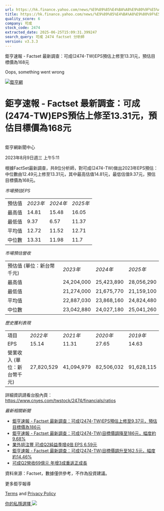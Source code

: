 ```yaml
---
url: https://hk.finance.yahoo.com/news/%E9%89%85%E4%BA%A8%E9%80%9F%E5%A0%B1-factset-%E6%9C%80%E6%96%B0%E8%AA%BF%E6%9F%A5-%E5%8F%AF%E6%88%90-2474-091148811.html
title: https://hk.finance.yahoo.com/news/%E9%89%85%E4%BA%A8%E9%80%9F%E5%A0%B1-factset-%E6%9C%80%E6%96%B0%E8
quality_score: 6
company: 可成
stock_code: 2474
extracted_date: 2025-06-25T15:09:31.399247
search_query: 可成 2474 factset 分析師
version: v3.3.3
---
```


鉅亨速報 - Factset 最新調查：可成(2474-TW)EPS預估上修至13.31元，預估目標價為168元 


Oops, something went wrong

 

[![鉅亨網](https://s.yimg.com/ny/api/res/1.2/UM5hrThmhlnSiBO4o4qlLg--/YXBwaWQ9aGlnaGxhbmRlcjt3PTE0NjtoPTQ4O2NmPXdlYnA-/https://s.yimg.com/os/creatr-uploaded-images/2020-01/147c7630-36ab-11ea-ae7c-5ee7a0016555)](http://www.cnyes.com/ "鉅亨網")

# 鉅亨速報 - Factset 最新調查：可成(2474-TW)EPS預估上修至13.31元，預估目標價為168元

![](data:image/gif;base64,R0lGODlhAQABAIAAAAAAAP///ywAAAAAAQABAAACAUwAOw==)

鉅亨網新聞中心

2023年8月9日週三 上午5:11

根據FactSet最新調查，共8位分析師，對可成(2474-TW)做出2023年EPS預估：中位數由12.49元上修至13.31元，其中最高估值14.81元，最低估值9.37元，預估目標價為168元。

*市場預估EPS*

|  |  |  |  |
| --- | --- | --- | --- |
| 預估值 | *2023年* | *2024年* | *2025年* |
| 最高值 | 14.81 | 15.48 | 16.05 |
| 最低值 | 9.37 | 6.57 | 11.37 |
| 平均值 | 12.72 | 11.52 | 12.71 |
| 中位數 | 13.31 | 11.98 | 11.7 |

*市場預估營收*

|  |  |  |  |
| --- | --- | --- | --- |
| 預估值 (單位：新台幣千元) | *2023年* | *2024年* | *2025年* |
| 最高值 | 24,204,000 | 25,423,890 | 28,056,290 |
| 最低值 | 21,274,000 | 21,675,770 | 21,159,100 |
| 平均值 | 22,887,030 | 23,868,160 | 24,824,480 |
| 中位數 | 23,042,880 | 24,027,180 | 25,041,260 |

*歷史獲利表現*

|  |  |  |  |  |
| --- | --- | --- | --- | --- |
| 項目 | *2022年* | *2021年* | *2020年* | *2019年* |
| EPS | 15.14 | 11.31 | 27.65 | 14.63 |
| 營業收入 (單位：新台幣千元) | 27,820,529 | 41,094,979 | 82,506,032 | 91,628,115 |

詳細資訊請看台股內頁：  
<https://www.cnyes.com/twstock/2474/financials/ratios>

*最新相關新聞*

* [鉅亨速報 - Factset 最新調查：可成(2474-TW)EPS預估上修至9.37元，預估目標價為186元](https://news.cnyes.com/news/id/5279307)
* [鉅亨速報 - Factset 最新調查：可成(2474-TW)目標價調降至186元，幅度約9.68%](https://news.cnyes.com/news/id/5279298)
* [業外挹注豐 可成Q2純益季增4倍 EPS 6.59元](https://news.cnyes.com/news/id/5277665)
* [鉅亨速報 - Factset 最新調查：可成(2474-TW)目標價調升至162.5元，幅度約14.46%](https://news.cnyes.com/news/id/5259457)
* [可成Q2營收69億元 年增3成重返正成長](https://news.cnyes.com/news/id/5243663)

資料來源：Factset，數據僅供參考，不作為投資建議。

更多鉅亨報導

[Terms](https://guce.yahoo.com/terms?locale=zh-Hant-HK)  and [Privacy Policy](https://guce.yahoo.com/privacy-policy?locale=zh-Hant-HK)

[你的私隱選擇 ![](https://s.yimg.com/dv/static/siteApp/img/privacy-choice-control.png)](https://guce.yahoo.com/state-controls?locale=zh-Hant-HK&state=VA)